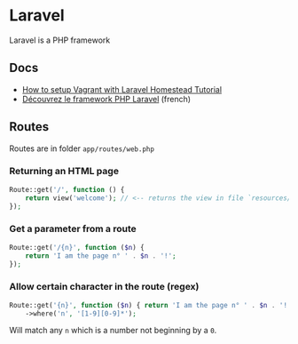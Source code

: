 # Laravel
Laravel is a PHP framework

## Docs
- [How to setup Vagrant with Laravel Homestead Tutorial](https://www.youtube.com/watch?v=rs2Hzx4qBm8)
- [Découvrez le framework PHP Laravel](https://openclassrooms.com/fr/courses/3613341-decouvrez-le-framework-php-laravel/3616434-installation-et-organisation) (french)

## Routes
Routes are in folder `app/routes/web.php`

### Returning an HTML page
```php
Route::get('/', function () {
    return view('welcome'); // <-- returns the view in file `resources/views/welcome.blade.php
});
```

### Get a parameter from a route
```php
Route::get('/{n}', function ($n) {
    return 'I am the page n° ' . $n . '!';
});
```

### Allow certain character in the route (regex)
```php
Route::get('{n}', function ($n) { return 'I am the page n° ' . $n . '!'; })
    ->where('n', '[1-9][0-9]*');
```
Will match any `n` which is a number not beginning by a `0`.
